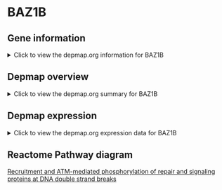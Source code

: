 <h1>BAZ1B</h1>

<h2>Gene information</h2>
<details>
  <summary>Click to view the depmap.org information for BAZ1B</summary>
  <iframe src="https://depmap.org/portal/gene/BAZ1B?tab=about" style="border:none;width:100%;height:800px"></iframe>
</details>

<h2>Depmap overview</h2>
<details>
  <summary>Click to view the depmap.org summary for BAZ1B</summary>
  <iframe src="https://depmap.org/portal/gene/BAZ1B?tab=overview" style="border:none;width:100%;height:800px"></iframe>
</details>

<h2>Depmap expression</h2>
<details>
  <summary>Click to view the depmap.org expression data for BAZ1B</summary>
  <iframe src="https://depmap.org/portal/gene/BAZ1B?tab=characterization" style="border:none;width:100%;height:800px"></iframe>
</details>



<h2>Reactome Pathway diagram</h2>
<a href="https://reactome.org/PathwayBrowser/#/R-HSA-5693565">Recruitment and ATM-mediated phosphorylation of repair and signaling proteins at DNA double strand breaks</a>



